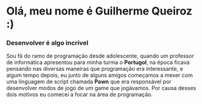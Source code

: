 # Olá, meu nome é Guilherme Queiroz :)

### Desenvolver é algo incrível

Sou fã do ramo de programação desde adolescente, quando um professor de informática apresentou para minha turma o **Portugol**, na época ficava pensando nas diversas maneiras que programação era interessante, e algum tempo depois, eu junto de alguns amigos começamos a mexer com uma linguagem de script chamada **Pawn** que era responsável por desenvolver modos de jogo de um game que jogávamos. Por causa desses dois motivos eu comecei a focar na área de programação.
